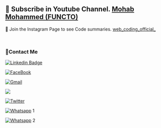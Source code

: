 
## 💙 Subscribe in Youtube Channel. [Mohab Mohammed (FUNCTO)](https://www.youtube.com/channel/UCo92JwtW5CbyN3XO6O0qocA)

💙 Join the Instagram Page to see  Code summaries. [web_coding_official_](https://www.instagram.com/web_coding_official_/)

<br>

### 🔗Contact Me
[![Linkedin Badge](https://img.shields.io/badge/-LinkedIn-blue?style=flat-square&logo=Linkedin&logoColor=white)](https://www.linkedin.com/in/mohab-mohammed-59a317176/)

[![FaceBook](https://img.shields.io/badge/FaceBook-385490?style=for-the-badge&logo=FaceBook&logoColor=white)](https://www.facebook.com/mohab.mohammed.31508076)

[![Gmail](https://img.shields.io/badge/-Gmail-c14438?style=flat-square&logo=Gmail&logoColor=white&link=mailto:mohab.moh2020@gmail.com)](mailto:mohab.moh2020@gmail.com)

<a href="https://www.instagram.com/mohabmohammed_official/" alt="Instagram"><img src="https://img.shields.io/badge/-Instagram-E4405F?style=flat-square&logo=instagram&logoColor=white" /></a>

<a href="https://twitter.com/Amr_ElSsyed" target="_blank"><img src="https://img.shields.io/badge/-Twitter-1ca0f1?style=flat-square&labelColor=1ca0f1&logo=twitter&logoColor=white" alt="Twitter"></a>

[![Whatsapp](https://img.shields.io/badge/-Whatsapp-075e54?style=for-the-badge&logo=Whatsapp&logoColor=white)](https://api.whatsapp.com/send/?phone=+201146198234) 1

[![Whatsapp](https://img.shields.io/badge/-Whatsapp-075e54?style=for-the-badge&logo=Whatsapp&logoColor=white)](https://api.whatsapp.com/send/?phone=+201147766541) 2